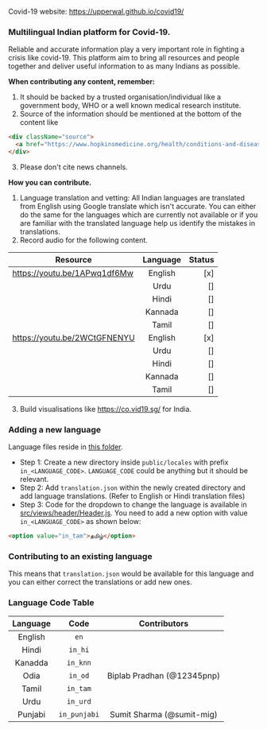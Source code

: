Covid-19 website: https://upperwal.github.io/covid19/

### Multilingual Indian platform for Covid-19.

Reliable and accurate information play a very important role in fighting a crisis like covid-19. This platform aim to bring all resources and people together and deliver useful information to as many Indians as possible.

**When contributing any content, remember:**
1. It should be backed by a trusted organisation/individual like a government body, WHO or a well known medical research institute. 
2. Source of the information should be mentioned at the bottom of the content like

```html
<div className="source">
  <a href="https://www.hopkinsmedicine.org/health/conditions-and-diseases/coronavirus/coronavirus-social-distancing-and-self-quarantine" target="_blank">Johns Hopkins Medicine</a>
</div>
```

3. Please don't cite news channels.

**How you can contribute.**

1. Language translation and vetting: All Indian languages are translated from English using Google translate which isn't accurate. You can either do the same for the languages which are currently not available or if you are familiar with the translated language help us identify the mistakes in translations.
2. Record audio for the following content.

| Resource        | Language           | Status  |
| ------------- |:-------------:| -----:|
| https://youtu.be/1APwq1df6Mw      | English | [x] |
| | Urdu | [] |
| | Hindi | [] |
| | Kannada | [] |
| | Tamil | [] |
| https://youtu.be/2WCtGFNENYU      | English | [x] |
| | Urdu | [] |
| | Hindi | [] |
| | Kannada | [] |
| | Tamil | [] |

3. Build visualisations like https://co.vid19.sg/ for India.

### Adding a new language

Language files reside in [this folder](public/locales). 

* Step 1: Create a new directory inside `public/locales` with prefix `in_<LANGUAGE_CODE>`. `LANGUAGE_CODE` could be anything but it should be relevant. 
* Step 2: Add `translation.json` within the newly created directory and add language translations. (Refer to English or Hindi translation files)
* Step 3: Code for the dropdown to change the language is available in [src/views/header/Header.js](src/views/header/Header.js). You need to add a new option with value `in_<LANGUAGE_CODE>` as shown below:
```html
<option value="in_tam">தமிழ்</option>
```

### Contributing to an existing language

This means that `translation.json` would be available for this language and you can either correct the translations or add new ones.


### Language Code Table

| Language        | Code           | Contributors |
|:-------------:|:-------------:|:-------------:|
| English      | `en` |  |
| Hindi | `in_hi` | |
| Kanadda | `in_knn` | |
| Odia | `in_od` | Biplab Pradhan (@12345pnp) |
| Tamil | `in_tam` | |
| Urdu | `in_urd` | |
| Punjabi | `in_punjabi` | Sumit Sharma (@sumit-mig) |
